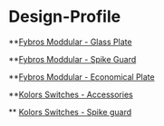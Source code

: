 # Design-Profile

**[Fybros Moddular - Glass Plate](https://www.instagram.com/p/CxEtjLgti9z/)

**[Fybros Moddular - Spike Guard](https://www.instagram.com/p/CngVwwwyEBV/?utm_source=ig_embed&amp;utm_campaign=loading)

**[Fybros Moddular - Economical Plate](https://www.instagram.com/reel/CsQRTSHLp-2/?utm_source=ig_embed&utm_campaign=loading)

**[Kolors Switches - Accessories](https://www.instagram.com/p/DAbAmRLT_yU/?utm_source=ig_embed&utm_campaign=loading)

** [Kolors Switches - Spike guard](https://www.instagram.com/p/C-kidlKsJ-T/?utm_source=ig_embed&utm_campaign=loading)



